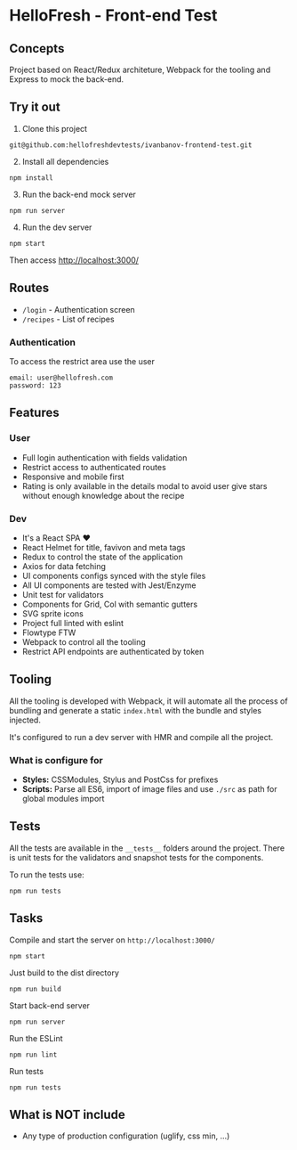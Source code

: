 # HelloFresh - Front-end Test

## Concepts

Project based on React/Redux architeture, Webpack for the tooling and Express to mock the back-end.

## Try it out
1. Clone this project
```
git@github.com:hellofreshdevtests/ivanbanov-frontend-test.git
```

2. Install all dependencies
```
npm install
```

3. Run the back-end mock server
```
npm run server
```

4. Run the dev server
```
npm start
```

Then access [http://localhost:3000/](http://localhost:3000/)


## Routes

- `/login` - Authentication screen
- `/recipes` - List of recipes

### Authentication
To access the restrict area use the user
```
email: user@hellofresh.com
password: 123
```

##  Features
### User
- Full login authentication with fields validation
- Restrict access to authenticated routes
- Responsive and mobile first
- Rating is only available in the details modal to avoid user give stars without enough knowledge about the recipe

### Dev
- It's a React SPA ❤
- React Helmet for title, favivon and meta tags
- Redux to control the state of the application
- Axios for data fetching
- UI components configs synced with the style files
- All UI components are tested with Jest/Enzyme
- Unit test for validators
- Components for Grid, Col with semantic gutters
- SVG sprite icons
- Project full linted with eslint
- Flowtype FTW
- Webpack to control all the tooling
- Restrict API endpoints are authenticated by token

## Tooling

All the tooling is developed with Webpack, it will automate all the process of bundling and generate a static `index.html` with the bundle and styles injected.

It's configured to run a dev server with HMR and compile all the project.

### What is configure for
- **Styles:** CSSModules, Stylus and PostCss for prefixes
- **Scripts:** Parse all ES6, import of image files and use `./src` as path for global modules import

## Tests
All the tests are available in the `__tests__` folders around the project. There is unit tests for the validators and snapshot tests for the components.

To run the tests use:
```
npm run tests
```

## Tasks
Compile and start the server on `http://localhost:3000/`

```
npm start
```

Just build to the dist directory
```
npm run build
```

Start back-end server
```
npm run server
```

Run the ESLint
```
npm run lint
```

Run tests

```
npm run tests
```

## What is NOT include

- Any type of production configuration (uglify, css min, ...)
